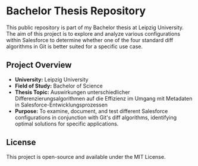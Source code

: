 # Bachelor Thesis Repository

This public repository is part of my Bachelor thesis at Leipzig University. The aim of this project is to explore and analyze various configurations within Salesforce to determine whether one of the four standard diff algorithms in Git is better suited for a specific use case.

## Project Overview

- **University:** Leipzig University
- **Field of Study:** Bachelor of Science
- **Thesis Topic:** Auswirkungen unterschiedlicher Differenzierungsalgorithmen auf die Effizienz im Umgang mit Metadaten in Salesforce-Entwicklungsprozessen
- **Purpose:** To examine, document, and test different Salesforce configurations in conjunction with Git's diff algorithms, identifying optimal solutions for specific applications.

## License

This project is open-source and available under the MIT License.
